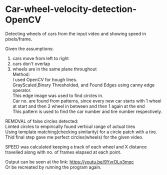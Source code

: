 # Car-wheel-velocity-detection-OpenCV
Detecting wheels of cars from the input video and showing speed in pixels/frame.<br>

Given the assumptions:<br>
1) cars move from left to right<br>
2) cars don't overlap<br>
3) wheels are in the same plane throughout<br>
Method:<br>
I used OpenCV for hough lines.<br>
GrayScaled,Binary Thresholded, and Found Edges using canny edge operator.<br>
This edge image was used to find circles in.<br>
Car no. are found from patterns, since every new car starts with 1 wheel at start and then 2 wheel in between and then 1 again at the end<br>
This pattern is used to find the car number and tire number respectively.<br>

REMOVAL of false circles detected:<br>
Limted circles to empirically found vertical range of actual tires<br>
Using template matching(checking similarity) for a circle patch with a tire.<br>
Thid final step gave me perfect circles(wheels) for the given video.<br>

SPEED was calculated keeping a track of each wheel and X distance travelled along with no. of frames elapsed at each point.<br>

Output can be seen at the link: https://youtu.be/9YvrOLn3mqc <br>
Or be recreated by running the program again.


